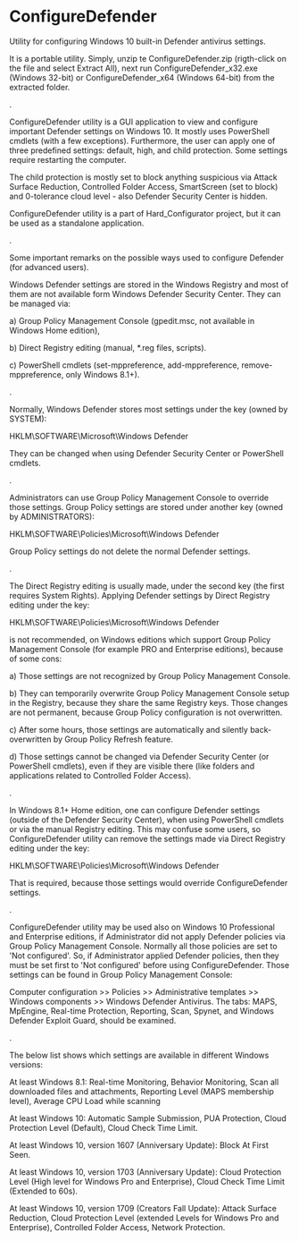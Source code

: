 # ConfigureDefender
Utility for configuring Windows 10 built-in Defender antivirus settings.


It is a portable utility. Simply, unzip te ConfigureDefender.zip (rigth-click on the file and select Extract All), next run ConfigureDefender_x32.exe (Windows 32-bit) or ConfigureDefender_x64 (Windows 64-bit) from the extracted folder.

.

ConfigureDefender utility is a GUI application to view and configure important Defender settings on Windows 10. It mostly uses PowerShell cmdlets (with a few exceptions). Furthermore, the user can apply one of three predefined settings: default, high, and child protection. Some settings require restarting the computer.

The child protection is mostly set to block anything suspicious via Attack Surface Reduction, Controlled Folder Access, SmartScreen (set to block) and 0-tolerance cloud level - also Defender Security Center is hidden.

ConfigureDefender utility is a part of Hard_Configurator project, but it can be used as a standalone application.


.

Some important remarks on the possible ways used to configure Defender (for advanced users).


Windows Defender settings are stored in the Windows Registry and most of them are not available form Windows Defender Security Center. They can be managed via:

a) Group Policy Management Console (gpedit.msc, not available in Windows Home edition),

b) Direct Registry editing (manual, *.reg files, scripts).

c) PowerShell cmdlets (set-mppreference, add-mppreference, remove-mppreference, only Windows 8.1+).

.

Normally, Windows Defender stores most settings under the key (owned by SYSTEM): 

HKLM\SOFTWARE\Microsoft\Windows Defender

They can be changed when using Defender Security Center or PowerShell cmdlets. 

.

Administrators can use Group Policy Management Console to override those settings. Group Policy settings are stored under another key (owned by ADMINISTRATORS): 

HKLM\SOFTWARE\Policies\Microsoft\Windows Defender

Group Policy settings do not delete the normal Defender settings.

.

The Direct Registry editing is usually made, under the second key (the first requires System Rights).
Applying Defender settings by Direct Registry editing under the key: 

HKLM\SOFTWARE\Policies\Microsoft\Windows Defender

is not recommended, on Windows editions which support Group Policy Management Console (for example PRO and Enterprise editions), because of some cons:

a) Those settings are not recognized by Group Policy Management Console.

b) They can temporarily overwrite Group Policy Management Console setup in the Registry, because they share the same Registry keys. Those changes are not permanent, because Group Policy configuration is not overwritten.

c) After some hours, those settings are automatically and silently back-overwritten by Group Policy Refresh feature.

d) Those settings cannot be changed via Defender Security Center (or PowerShell cmdlets), even if they are visible there (like folders and applications related to Controlled Folder Access).

.

In Windows 8.1+ Home edition, one can configure Defender settings (outside of the Defender Security Center), when using PowerShell cmdlets or via the manual Registry editing. This may confuse some users, so ConfigureDefender utility can remove the settings made via Direct Registry editing under the key: 

HKLM\SOFTWARE\Policies\Microsoft\Windows Defender

That is required, because those settings would override ConfigureDefender settings.

.

ConfigureDefender utility may be used also on Windows 10 Professional and Enterprise editions, if Administrator did not apply Defender policies via Group Policy Management Console. Normally all those policies are set to 'Not configured'. So, if Administrator applied Defender policies, then they must be set first to 'Not configured' before using ConfigureDefender. Those settings can be found in Group Policy Management Console: 

Computer configuration >> Policies >> Administrative templates >> Windows components >> Windows Defender Antivirus.
The tabs: MAPS, MpEngine, Real-time Protection, Reporting, Scan, Spynet, and Windows Defender Exploit Guard, should be examined. 

.

The below list shows which settings are available in different Windows versions:


At least Windows 8.1: Real-time Monitoring, Behavior Monitoring, Scan all downloaded files and attachments, Reporting Level (MAPS membership level), Average CPU Load while scanning


At least Windows 10: Automatic Sample Submission, PUA Protection, Cloud Protection Level (Default), Cloud Check Time Limit.


At least Windows 10, version 1607 (Anniversary Update): Block At First Seen.


At least Windows 10, version 1703 (Anniversary Update): Cloud Protection Level (High level for Windows Pro and Enterprise), Cloud Check Time Limit (Extended to 60s).


At least Windows 10, version 1709 (Creators Fall Update): Attack Surface Reduction, Cloud Protection Level (extended Levels for Windows Pro and Enterprise), Controlled Folder Access, Network Protection.

